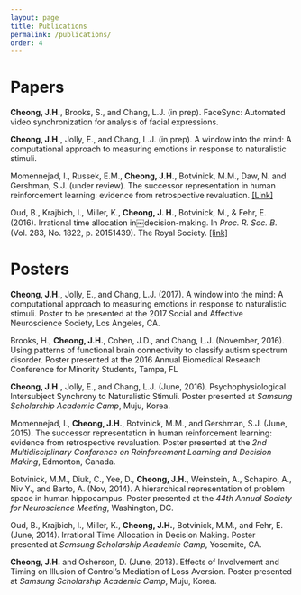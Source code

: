 ```yaml
---
layout: page
title: Publications
permalink: /publications/
order: 4
---
```

# Papers

**Cheong, J.H.**, Brooks, S., and Chang, L.J. (in prep). FaceSync: Automated video synchronization for analysis of facial expressions. 

**Cheong, J.H.**, Jolly, E., and Chang, L.J. (in prep). A window into the mind: A computational approach to measuring emotions in response to naturalistic stimuli.  

Momennejad, I., Russek, E.M., **Cheong, J.H.**, Botvinick, M.M., Daw, N. and Gershman, S.J. (under review). The successor representation in human reinforcement learning: evidence from retrospective revaluation. [[Link]](http://biorxiv.org/content/early/2016/10/27/083824)

Oud, B., Krajbich, I., Miller, K., **Cheong, J. H.**, Botvinick, M., & Fehr, E. (2016). Irrational time allocation in￼decision-making. In *Proc. R. Soc. B*. (Vol. 283, No. 1822, p. 20151439). The Royal Society. [[link]](http://rspb.royalsocietypublishing.org/content/283/1822/20151439)


# Posters

**Cheong, J.H.**, Jolly, E., and Chang, L.J. (2017). A window into the mind: A computational approach to measuring emotions in response to naturalistic stimuli. Poster to be presented at the 2017 Social and Affective Neuroscience Society, Los Angeles, CA. 

Brooks, H., **Cheong, J.H.**, Cohen, J.D., and Chang, L.J. (November, 2016). Using patterns of functional brain connectivity to classify autism spectrum disorder. Poster presented at the 2016 Annual Biomedical Research Conference for Minority Students, Tampa, FL

**Cheong, J.H.**, Jolly, E., and Chang, L.J. (June, 2016). Psychophysiological Intersubject Synchrony to Naturalistic Stimuli. Poster presented at *Samsung Scholarship Academic Camp*, Muju, Korea.

Momennejad, I., **Cheong, J.H.**, Botvinick, M.M., and Gershman, S.J. (June, 2015). The successor
representation in human reinforcement learning: evidence from retrospective revaluation. Poster presented at the *2nd Multidisciplinary Conference on Reinforcement Learning and Decision Making*, Edmonton, Canada.

Botvinick, M.M., Diuk, C., Yee, D., **Cheong, J.H.**, Weinstein, A., Schapiro, A., Niv Y., and Barto, A. (Nov, 2014). A hierarchical representation of problem space in human hippocampus. Poster presented at the *44th
Annual Society for Neuroscience Meeting*, Washington, DC.

Oud, B., Krajbich, I., Miller, K., **Cheong, J.H.**, Botvinick, M.M., and Fehr, E. (June, 2014). Irrational Time Allocation in Decision Making. Poster presented at *Samsung Scholarship Academic Camp*, Yosemite, CA.

**Cheong, J.H.** and Osherson, D. (June, 2013). Effects of Involvement and Timing on Illusion of Control’s
Mediation of Loss Aversion. Poster presented at *Samsung Scholarship Academic Camp*, Muju, Korea.